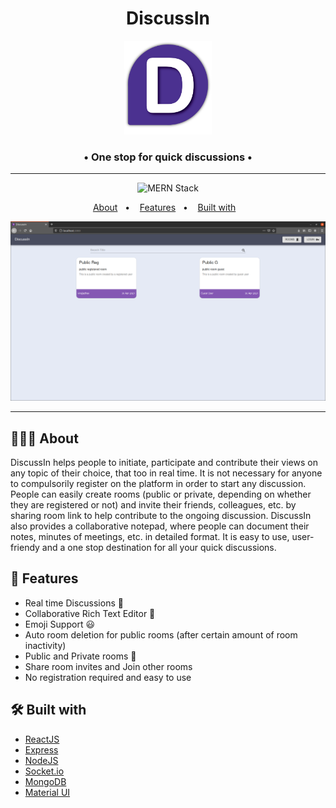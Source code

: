   <h1 align="center">
    DiscussIn
  </h1>
  
  <p align="center">
    <img src="./frontend/public/images/logo.png" height="150px" />
    <h3 align="center">
      &bull; One stop for quick discussions &bull; 
    </h3>
  </p>
  
  <hr />
  
<p align="center">
  <img alt="MERN Stack" src="https://img.shields.io/badge/TechStack-MERN-brightgreen">
</p>

  <p align="center">
  &nbsp;&nbsp;&nbsp;<a href="#-about">About</a>&nbsp;&nbsp;&nbsp;&bull;&nbsp;&nbsp;&nbsp;
  <a href="#-features">Features</a>&nbsp;&nbsp;&nbsp;&bull;&nbsp;&nbsp;&nbsp;
  <a href="#built-with">Built with</a>&nbsp;&nbsp;&nbsp;&nbsp;&nbsp;&nbsp;
</p>

<p align="center">
  <img src="./frontend/public/images/DashBoard.png"  />
</p>

<hr />

## 👨🏻‍💻 About

DiscussIn helps people to initiate, participate and contribute their views on any topic of their choice, that too in real time. It is not necessary for anyone to compulsorily register on the platform in order to start any discussion. People can easily create rooms (public or private, depending on whether they are registered or not) and invite their friends, colleagues, etc. by sharing room link to help contribute to the ongoing discussion. DiscussIn also provides a collaborative notepad, where people can document their notes, minutes of meetings, etc. in detailed format. It is easy to use, user-friendy and a one stop destination for all your quick discussions.

## 🌟 Features

-   Real time Discussions 💬
-   Collaborative Rich Text Editor 📝
-   Emoji Support 😃
-   Auto room deletion for public rooms (after certain amount of room inactivity)
-   Public and Private rooms 🚪
-   Share room invites and Join other rooms
-   No registration required and easy to use 

## 🛠️ Built with

-   <a href="https://reactjs.org/" target="_blank">ReactJS</a>
-   <a href="https://expressjs.com/" target="_blank">Express<a>
-   <a href="https://nodejs.org/en/" target="_blank">NodeJS</a>
-   <a href="https://socket.io/" target="_blank">Socket.io</a>
-   <a href="https://www.mongodb.com/" target="_blank">MongoDB</a>
-   <a href="https://material-ui.com/" target="_blank">Material UI</a>
